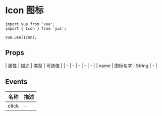 # Icon 图标

```JS
import Vue from 'vue';
import { Icon } from 'yus';

Vue.use(Icon);
```

## Props

| 属性 | 描述 | 类型 | 可选值 |
| - | - | - | - | - |
| name | 图标名字 | String | - |

## Events

| 名称 | 描述 |
| - | - |
| click | - |